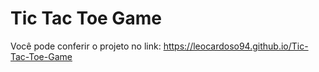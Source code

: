 # Tic Tac Toe Game
Você pode conferir o projeto no link: https://leocardoso94.github.io/Tic-Tac-Toe-Game